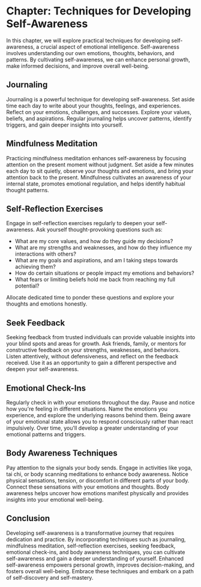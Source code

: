 Chapter: Techniques for Developing Self-Awareness
=================================================

In this chapter, we will explore practical techniques for developing self-awareness, a crucial aspect of emotional intelligence. Self-awareness involves understanding our own emotions, thoughts, behaviors, and patterns. By cultivating self-awareness, we can enhance personal growth, make informed decisions, and improve overall well-being.

**Journaling**
--------------

Journaling is a powerful technique for developing self-awareness. Set aside time each day to write about your thoughts, feelings, and experiences. Reflect on your emotions, challenges, and successes. Explore your values, beliefs, and aspirations. Regular journaling helps uncover patterns, identify triggers, and gain deeper insights into yourself.

**Mindfulness Meditation**
--------------------------

Practicing mindfulness meditation enhances self-awareness by focusing attention on the present moment without judgment. Set aside a few minutes each day to sit quietly, observe your thoughts and emotions, and bring your attention back to the present. Mindfulness cultivates an awareness of your internal state, promotes emotional regulation, and helps identify habitual thought patterns.

**Self-Reflection Exercises**
-----------------------------

Engage in self-reflection exercises regularly to deepen your self-awareness. Ask yourself thought-provoking questions such as:

* What are my core values, and how do they guide my decisions?
* What are my strengths and weaknesses, and how do they influence my interactions with others?
* What are my goals and aspirations, and am I taking steps towards achieving them?
* How do certain situations or people impact my emotions and behaviors?
* What fears or limiting beliefs hold me back from reaching my full potential?

Allocate dedicated time to ponder these questions and explore your thoughts and emotions honestly.

**Seek Feedback**
-----------------

Seeking feedback from trusted individuals can provide valuable insights into your blind spots and areas for growth. Ask friends, family, or mentors for constructive feedback on your strengths, weaknesses, and behaviors. Listen attentively, without defensiveness, and reflect on the feedback received. Use it as an opportunity to gain a different perspective and deepen your self-awareness.

**Emotional Check-Ins**
-----------------------

Regularly check in with your emotions throughout the day. Pause and notice how you're feeling in different situations. Name the emotions you experience, and explore the underlying reasons behind them. Being aware of your emotional state allows you to respond consciously rather than react impulsively. Over time, you'll develop a greater understanding of your emotional patterns and triggers.

**Body Awareness Techniques**
-----------------------------

Pay attention to the signals your body sends. Engage in activities like yoga, tai chi, or body scanning meditations to enhance body awareness. Notice physical sensations, tension, or discomfort in different parts of your body. Connect these sensations with your emotions and thoughts. Body awareness helps uncover how emotions manifest physically and provides insights into your emotional well-being.

**Conclusion**
--------------

Developing self-awareness is a transformative journey that requires dedication and practice. By incorporating techniques such as journaling, mindfulness meditation, self-reflection exercises, seeking feedback, emotional check-ins, and body awareness techniques, you can cultivate self-awareness and gain a deeper understanding of yourself. Enhanced self-awareness empowers personal growth, improves decision-making, and fosters overall well-being. Embrace these techniques and embark on a path of self-discovery and self-mastery.
